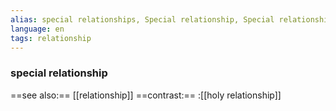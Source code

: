```yaml
---
alias: special relationships, Special relationship, Special relationships
language: en
tags: relationship
---
```

### special relationship
==see also:== [[relationship]]
==contrast:== :[[holy relationship]]

